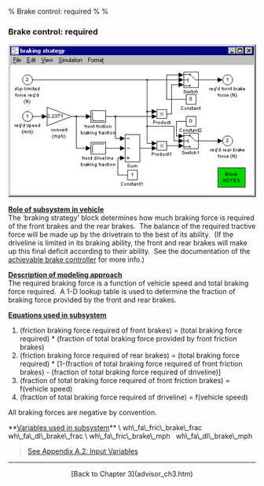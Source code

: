 % Brake control: required
% 
% 

### Brake control: required

[![](brk_reqd.gif)](brk_reqd.gif)

**<u>Role of subsystem in vehicle</u>** \
The ‘braking strategy’ block determines how much braking force is
required of the front brakes and the rear brakes.  The balance of the
required tractive force will be made up by the drivetrain to the best of
its ability.  (If the driveline is limited in its braking ability, the
front and rear brakes will make up this final deficit according to their
ability.  See the documentation of the [achievable brake
controller](brake_cont_ach.htm) for more info.)

**<u>Description of modeling approach</u>** \
The required braking force is a function of vehicle speed and total
braking force required.  A 1-D lookup table is used to determine the
fraction of braking force provided by the front and rear brakes.

**<u>Equations used in subsystem</u>**

1.  (friction braking force required of front brakes) = (total braking
    force required) \* (fraction of total braking force provided by
    front friction brakes)
2.  (friction braking force required of rear brakes) = (total braking
    force required) \* [1-(fraction of total braking force required of
    front friction brakes) - (fraction of total braking force required
    of driveline)]
3.  (fraction of total braking force required of front friction brakes)
    = f(vehicle speed)
4.  (fraction of total braking force required of driveline) = f(vehicle
    speed)

All braking forces are negative by convention.

<p>
**<u>Variables used in subsystem</u>** \
wh\_fa\_fric\_brake\_frac    wh\_fa\_dl\_brake\_frac \
wh\_fa\_fric\_brake\_mph   wh\_fa\_dl\_brake\_mph

> [See Appendix A.2: Input
> Variables](advisor_appendices.htm#Input%20Wheel/Axle)

* * * * *

<center>
[Back to Chapter 3](advisor_ch3.htm)

</center>
